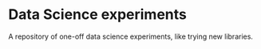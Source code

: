 # Data Science experiments

 A repository of one-off data science experiments, like trying new libraries.
